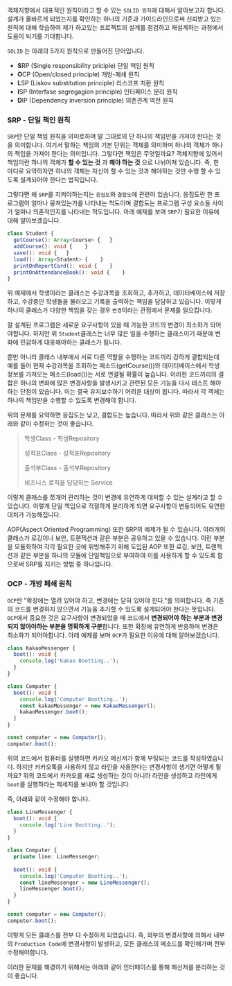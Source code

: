 객체지향에서 대표적인 원칙이라고 할 수 있는 `SOLID 원칙`에 대해서 알아보고자 합니다. 설계가 올바르게 되었는지를 확인하는 하나의 기준과 가이드라인으로써 신뢰받고 있는 원칙에 대해 학습하여 제가 하고있는 프로젝트의 설계를 점검하고 재설계하는 과정에서 도움이 되기를 기대합니다.

`SOLID` 는 아래의 5가지 원칙으로 만들어진 단어입니다.

- **S**RP (Single responsibility priciple) 단일 책임 원칙
- **O**CP (Open/closed principle) 개방-폐쇄 원칙
- **L**SP (Liskov substitution principle) 리스코프 치환 원칙
- **I**SP (Interfase segregagion principle) 인터페이스 분리 원칙
- **D**IP (Dependency inversion principle) 의존관계 역전 원칙

### SRP - 단일 책인 원칙

`SRP`란 단일 책임 원칙을 의미로하며 말 그대로의 단 하나의 책임만을 가져야 한다는 것을 의미합니다. 여기서 말하는 책임의 기본 단위는 객체를 의미하며 하나의 객체가 하나의 책임을 가져야 한다는 의미입니다. 그렇다면 책임은 무엇일까요? 객체지향에 있어서 책임이란 하나의 객체가 **할 수 있는 것** 과 **해야 하는 것** 으로 나뉘어져 있습니다. 즉, 한 마디로 요약하자면 하나의 객체는 자신이 할 수 있는 것과 해야하는 것만 수행 할 수 있도록 설계되어야 한다는 법칙입니다.

그렇다면 왜 `SRP`를 지켜야하는지는 `응집도`와 `결합도`에 관련이 있습니다. 응집도란 한 프로그램이 얼마나 뭉쳐있는가를 나타내는 척도이며 결합도는 프로그램 구성 요소들 사이가 얼마나 의존적인지를 나타내는 척도입니다. 아래 예제를 보며 `SRP`가 필요한 이유에 대해 알아보겠습니다.  

```ts
class Student {
  getCourse(): Array<Course> {   }
  addCourse(): void {    }
  save(): void {   }
  load(): Array<Student> {    }
  printOnReportCard(): void {    }
  printOnAttendanceBook(): void {    }
}
```

위 예제에서 학생이라는 클래스는 수강과목을 조회하고, 추가하고, 데이터베이스에 저장하고, 수강중인 학생들을 불러오고 기록을 출력하는 책임을 담담하고 있습니다. 이렇게 하나의 클래스가 다양한 책임을 갖는 경우 `변경`이라는 관점에서 문제를 일으킵니다.

잘 설계된 프로그램은 새로운 요구사항이 있을 때 가능한 코드의 변경이 최소화가 되어야합니다. 하지만 위 `Student`클래스는 너무 많은 일을 수행하는 클래스이기 때문에 변화에 민감하게 대응해야하는 클래스가 됩니다.

뿐만 아니라 클래스 내부에서 서로 다른 역할을 수행하는 코드끼리 강하게 결합되는데 예를 들어 현재 수강과목을 조회하는 메소드(getCourse())와 데이터베이스에서 학생 정보를 가져오는 메소드(load())는 서로 연결될 확률이 높습니다. 이러한 코드끼리의 결합은 하나의 변화에 많은 변경사항을 발생시키고 관련된 모든 기능을 다시 테스트 해야하는 단점이 있습니다. 이는 결국 유지보수하기 어려운 대상이 됩니다. 따라서 각 객체는 하나의 책임만을 수행할 수 있도록 변경해야 합니다.

위의 문제를 요약하면 응집도는 낮고, 결합도는 높습니다. 따라서 위와 같은 클래스는 아래와 같이 수정하는 것이 좋습니다.

> 학생Class - 학생Repository
> 
> 성적표Class - 성적표Repository
> 
> 출석부Class - 출석부Repository
> 
> 비즈니스 로직을 담당하는 Service

이렇게 클래스를 쪼개어 관리하는 것이 변경에 유연하게 대처할 수 있는 설계라고 할 수 있습니다. 이렇게 단일 책임으로 적절하게 분리하게 되면 요구사항이 변동되어도 유연한 대처가 가능해집니다.  

AOP(Aspect Oriented Programming) 또한 SRP의 예제가 될 수 있습니다. 여러개의 클래스가 로깅이나 보안, 트랜잭션과 같은 부분은 공유하고 있을 수 있습니다. 이런 부분을 모듈화하여 각각 필요한 곳에 위빙해주기 위해 도입된 AOP 또한 로깅, 보안, 트랜잭션과 같은 부분을 하나의 모듈에 단일책임으로 부여하여 이를 사용하게 할 수 있도록 함으로써 SRP를 지키는 방법 중 하나입니다.

### OCP - 개방 폐쇄 원칙

`OCP`란 "확장에는 열려 있어야 하고, 변경에는 닫혀 있어야 한다."를 의미합니다. 즉 기존의 코드를 변경하지 않으면서 기능을 추가할 수 있도록 설계되어야 한다는 뜻입니다. `OCP`에서 중요한 것은 요구사항이 변경되었을 때 코드에서 **변경되어야 하는 부분과 변경되지 않아야하는 부분을 명확하게 구분**합니다. 또한 확장에 유연하게 반응하며 변경은 최소화가 되어야합니다. 아래 예제를 보며 `OCP`가 필요한 이유에 대해 알아보겠습니다.

```ts
class KakaoMessenger {
  boot(): void {
    console.log('Kakao Bootting..');
  }
}

class Computer {
  boot(): void {
    console.log('Computer Bootting..');
    const kakaoMessenger = new KakaoMessenger();
    kakaoMessenger.boot();
  }
}

const computer = new Computer();
computer.boot();
```

위의 코드에서 컴퓨터를 실행하면 카카오 메신저가 함께 부팅되는 코드를 작성하였습니다. 하지만 카카오톡을 사용하지 않고 라인을 사용한다는 변경사항이 생기면 어떻게 될까요? 위의 코드에서 카카오를 새로 생성하는 것이 아니라 라인을 생성하고 라인에게 `boot`를 실행하라는 메세지를 보내야 할 것입니다. 

즉, 아래와 같이 수정해야 합니다.

```ts
class LineMessenger {
  boot(): void {
    console.log('Line Bootting..');
  }
}

class Computer {
  private line: LineMessenger;
  
  boot(): void {
    console.log('Computer Bootting..');
    const lineMessenger = new LineMessenger();
    lineMessenger.boot();
  }
}

const computer = new Computer();
computer.boot();
```

이렇게 모든 클래스를 전부 다 수정하게 되었습니다. 즉, 외부의 변경사항에 의해서 내부의 `Production Code`에 변경사항이 발생하고, 모든 클래스의 메소드를 확인해가며 전부 수정해야합니다.

이러한 문제를 해경하기 위해서는 아래와 같이 인터페이스를 통해 메신저를 분리하는 것이 좋습니다.

